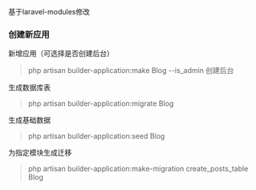 基于laravel-modules修改

### 创建新应用

新增应用（可选择是否创建后台）
> php artisan builder-application:make Blog --is_admin 创建后台

生成数据库表
> php artisan builder-application:migrate Blog

生成基础数据
> php artisan builder-application:seed Blog

为指定模块生成迁移
>php artisan builder-application:make-migration create_posts_table Blog
